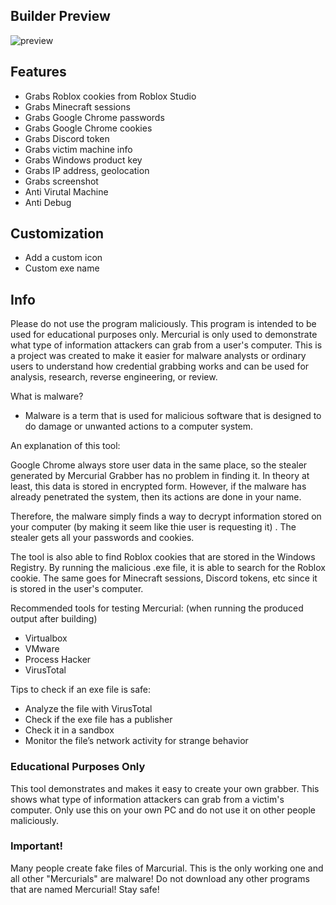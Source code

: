 ## Builder Preview
![preview](https://user-images.githubusercontent.com/75003671/120157017-26796300-c225-11eb-8f84-7428165ca672.gif)


## Features 
- Grabs Roblox cookies from Roblox Studio
- Grabs Minecraft sessions 
- Grabs Google Chrome passwords
- Grabs Google Chrome cookies
- Grabs Discord token
- Grabs victim machine info
- Grabs Windows product key
- Grabs IP address, geolocation
- Grabs screenshot
- Anti Virutal Machine
- Anti Debug

## Customization
- Add a custom icon
- Custom exe name


## Info
Please do not use the program maliciously. This program is intended to be used for educational purposes only. Mercurial is only used to demonstrate what type of information attackers can grab from a user's computer. This is a project was created to make it easier for malware analysts or ordinary users to understand how credential grabbing works and can be used for analysis, research, reverse engineering, or review.

What is malware?
- Malware is a term that is used for malicious software that is designed to do damage or unwanted actions to a computer system.

An explanation of this tool:

Google Chrome always store user data in the same place, so the stealer generated by Mercurial Grabber has no problem in finding it. In theory at least, this data is stored in encrypted form. However, if the malware has already penetrated the system, then its actions are done in your name.

Therefore, the malware simply finds a way to decrypt information stored on your computer (by making it seem like thie user is requesting it) . The stealer gets all your passwords and cookies. 

The tool is also able to find Roblox cookies that are stored in the Windows Registry. By running the malicious .exe file, it is able to search for the Roblox cookie. The same goes for Minecraft sessions, Discord tokens, etc since it is stored in the user's computer. 

Recommended tools for testing Mercurial:
(when running the produced output after building)
- Virtualbox
- VMware
- Process Hacker
- VirusTotal

Tips to check if an exe file is safe:
- Analyze the file with VirusTotal
- Check if the exe file has a publisher
- Check it in a sandbox
- Monitor the file’s network activity for strange behavior

### Educational Purposes Only
This tool demonstrates and makes it easy to create your own grabber. This shows what type of information attackers can grab from a victim's computer. 
Only use this on your own PC and do not use it on other people maliciously.

### Important!
Many people create fake files of Marcurial. This is the only working one and all other "Mercurials" are malware! Do not download any other programs that are named Mercurial!
Stay safe!
